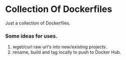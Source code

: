 # Collection Of Dockerfiles

Just a collection of Dockerfiles.

### Some ideas for uses.

1. wget/curl raw url's into new/existing projects.
1. rename, build and tag locally to push to Docker Hub.
